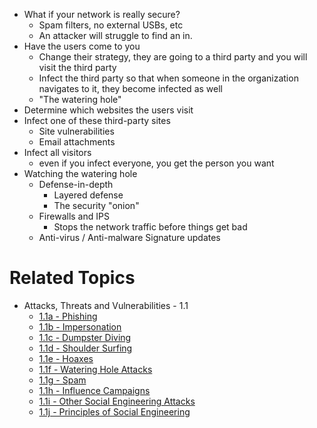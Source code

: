- What if your network is really secure?
	- Spam filters, no external USBs, etc
	- An attacker will struggle to find an in.
- Have the users come to you
	- Change their strategy, they are going to a third party and you will visit the third party
	- Infect the third party so that when someone in the organization navigates to it, they become infected as well
	- "The watering hole"
- Determine which websites the users visit
- Infect one of these third-party sites
	- Site vulnerabilities
	- Email attachments
- Infect all visitors
	- even if you infect everyone, you get the person you want
- Watching the watering hole
	- Defense-in-depth
		- Layered defense
		- The security "onion"
	- Firewalls and IPS
		- Stops the network traffic before things get bad
	- Anti-virus / Anti-malware Signature updates

# Related Topics
- Attacks, Threats and Vulnerabilities - 1.1
	-  [1.1a - Phishing](1.1a-Phishing.md)
	-  [1.1b - Impersonation](1.1b-Impersonation.md)
	-  [1.1c - Dumpster Diving](1.1c-Dumpster-Diving.md)
	-  [1.1d - Shoulder Surfing](1.1d-Shoulder-Surfing.md)
	- [1.1e - Hoaxes](1.1e-Hoaxes.md)
	- [1.1f - Watering Hole Attacks](1.1f-Watering-Hole-Attacks.md)
	- [1.1g - Spam](1.1g-Spam.md)
	- [1.1h - Influence Campaigns](1.1h-Influence-Campaigns.md)
	- [1.1i - Other Social Engineering Attacks](1.1i-Other-Social-Engineering-Attacks.md)
	- [1.1j - Principles of Social Engineering](1.1j-Principles-of-Social-Engineering.md)